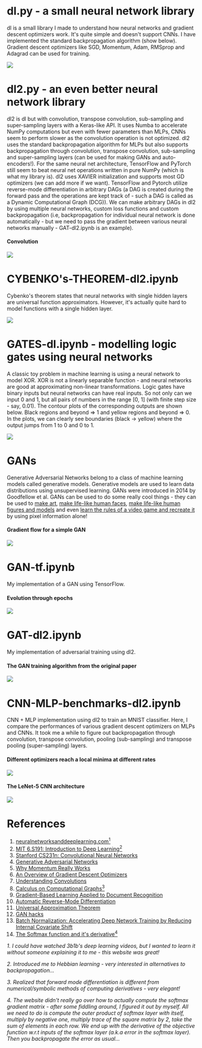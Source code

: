 # dl.py - a small neural network library
dl is a small library I made to understand how neural networks and gradient descent optimizers work. It's quite simple and doesn't support CNNs. I have implemented the standard backpropagation algorithm (show below). Gradient descent optimizers like SGD, Momentum, Adam, RMSprop and Adagrad can be used for training. 

![](backpropagation.png)

# dl2.py - an even better neural network library
dl2 is dl but with convolution, transpose convolution, sub-sampling and super-sampling layers with a Keras-like API. It uses Numba to accelerate NumPy computations but even with fewer parameters than MLPs, CNNs seem to perform slower as the convolution operation is not optimized. dl2 uses the standard backpropagation algorithm for MLPs but also supports backpropagation through convolution, transpose convolution, sub-sampling and super-sampling layers (can be used for making GANs and auto-encoders!). For the same neural net architecture, TensorFlow and PyTorch still seem to beat neural net operations written in pure NumPy (which is what my library is). dl2 uses XAVIER initialization and supports most GD optimizers (we can add more if we want). TensorFlow and Pytorch utilize reverse-mode differentiation in arbitrary DAGs (a DAG is created during the forward pass and the operations are kept track of - such a DAG is called as a Dynamic Computational Graph (DCG)). We can make arbitrary DAGs in dl2 by using multiple neural networks, custom loss functions and custom backpropagation (i.e, backpropagation for individual neural network is done automatically - but we need to pass the gradient between various neural networks manually - GAT-dl2.ipynb is an example). 

#### Convolution 

![](cnnforward.png)

# CYBENKO's-THEOREM-dl2.ipynb
Cybenko's theorem states that neural networks with single hidden layers are universal function approximators. However, it's actually quite hard to model functions with a single hidden layer. 

![](classification.gif)

# GATES-dl.ipynb - modelling logic gates using neural networks
A classic toy problem in machine learning is using a neural network to model XOR. XOR is not a linearly separable function - and neural networks are good at approximating non-linear transformations. Logic gates have binary inputs but neural networks can have real inputs. So not only can we input 0 and 1, but all pairs of numbers in the range [0, 1] (with finite step size - say, 0.01). The contour plots of the corresponding outputs are shown below. Black regions and beyond => 1 and yellow regions and beyond => 0. In the plots, we can clearly see boundaries (black -> yellow) where the output jumps from 1 to 0 and 0 to 1.

![](gatecontours.png)

# GANs
Generative Adversarial Networks belong to a class of machine learning models called generative models. Generative models are used to learn data distributions using unsupervised learning. GANs were introduced in 2014 by Goodfellow et al. GANs can be used to do some really cool things - they can be used to [make art](https://heartbeat.fritz.ai/artificial-art-how-gans-are-making-machines-creative-b99105627198), [make life-like human faces](https://www.whichfaceisreal.com/), [make life-like human figures and models](https://rosebud.ai/) and even [learn the rules of a video game and recreate it](https://blogs.nvidia.com/blog/2020/05/22/gamegan-research-pacman-anniversary/) by using pixel information alone! 

#### Gradient flow for a simple GAN

![](gan.jpeg)

# GAN-tf.ipynb
My implementation of a GAN using TensorFlow. 

#### Evolution through epochs

![](tfgan.gif)

# GAT-dl2.ipynb
My implementation of adversarial training using dl2.

#### The GAN training algorithm from the original paper

![](gan.png)

# CNN-MLP-benchmarks-dl2.ipynb
CNN + MLP implementation using dl2 to train an MNIST classifier. Here, I compare the performances of various gradient descent optimizers on MLPs and CNNs. It took me a while to figure out backpropagation through convolution, transpose convolution, pooling (sub-sampling) and transpose pooling (super-sampling) layers. 

#### Different optimizers reach a local minima at different rates

![](optims.gif)

#### The LeNet-5 CNN architecture

![](LeNet-5.jpg)

# References
1. [neuralnetworksanddeeplearning.com<sup>1</sup>](neuralnetworksanddeeplearning.com)
2. [MIT 6.S191: Introduction to Deep Learning<sup>2</sup>](http://introtodeeplearning.com/)
3. [Stanford CS231n: Convolutional Neural Networks](http://cs231n.stanford.edu/)
4. [Generative Adversarial Networks](https://arxiv.org/abs/1406.2661)
6. [Why Momentum Really Works](https://distill.pub/2017/momentum/)
7. [An Overview of Gradient Descent Optimizers](https://ruder.io/optimizing-gradient-descent/)
8. [Understanding Convolutions](https://colah.github.io/posts/2014-07-Understanding-Convolutions/)
9. [Calculus on Computational Graphs<sup>3</sup>](https://colah.github.io/posts/2015-08-Backprop/)
10. [Gradient-Based Learning Applied to Document Recognition](http://yann.lecun.com/exdb/publis/pdf/lecun-01a.pdf)
11. [Automatic Reverse-Mode Differentiation](http://www.cs.cmu.edu/~wcohen/10-605/notes/autodiff.pdf)
12. [Universal Approximation Theorem](https://en.wikipedia.org/wiki/Universal_approximation_theorem#:~:text=In%20the%20mathematical%20theory%20of,given%20function%20space%20of%20interest.)
13. [GAN hacks](https://github.com/soumith/ganhacks)
14. [Batch Normalization: Accelerating Deep Network Training by Reducing Internal Covariate Shift](https://arxiv.org/abs/1502.03167)
15. [The Softmax function and it's derivative<sup>4</sup>](https://eli.thegreenplace.net/2016/the-softmax-function-and-its-derivative/)

*1. I could have watched 3b1b's deep learning videos, but I wanted to learn it without someone explaining it to me - this website was great!*

*2. Introduced me to Hebbian learning - very interested in alternatives to backpropagation...*

*3. Realized that forward mode differentiation is different from numerical/symbolic methods of computing derivatives - very elegant!*

*4. The website didn't really go over how to actually compute the softmax gradient matrix - after some fiddling around, I figured it out by myself. All we need to do is compute the outer product of softmax layer with itself, multiply by negative one, multiply trace of the square matrix by 2, take the sum of elements in each row. We end up with the derivative of the objective function w.r.t inputs of the softmax layer (a.k.a error in the softmax layer). Then you backpropagate the error as usual...*
